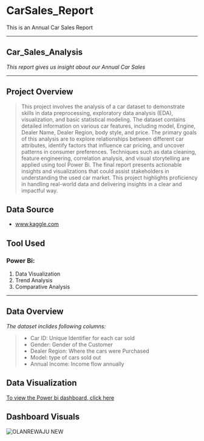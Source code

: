 # CarSales_Report
This is an Annual Car Sales Report

---
## Car_Sales_Analysis
_This report gives us insight about our Annual Car Sales_

---
## Project Overview
> This project involves the analysis of a car dataset to demonstrate skills in data preprocessing, exploratory data analysis (EDA), visualization, and basic statistical modeling. The dataset contains detailed information on various car features, including model, Engine, Dealer Name, Dealer Region, body style, and price. The primary goals of this analysis are to explore relationships between different car attributes, identify factors that influence car pricing, and uncover patterns in consumer preferences. Techniques such as data cleaning, feature engineering, correlation analysis, and visual storytelling are applied using tool Power Bi. The final report presents actionable insights and visualizations that could assist stakeholders in understanding the used car market. This project highlights proficiency in handling real-world data and delivering insights in a clear and impactful way.

## Data Source
+ www.kaggle.com

## Tool Used
### Power Bi: 
   1. Data Visualization
   2. Trend Analysis
   3. Comparative Analysis

---

## Data Overview
_The dataset inclides following columns:_
   > + Car ID: Unique Identifier for each car sold
   > + Gender: Gender of the Customer
   > + Dealer Region: Where the cars were Purchased
   > + Model: type of cars sold out
   > + Annual Income: Income flow annually

## Data Visualization 
[To view the Power bi dashboard, click here](https://ibb.co/5XYgjg7w)

## Dashboard Visuals
![OLANREWAJU NEW](https://github.com/user-attachments/assets/bbd679c9-21c4-4278-b1ec-d44dc767b03f)







